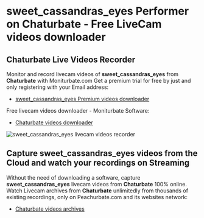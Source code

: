 # sweet_cassandras_eyes Performer on Chaturbate - Free LiveCam videos downloader

## Chaturbate Live Videos Recorder

Monitor and record livecam videos of **sweet_cassandras_eyes** from **Chaturbate** with Moniturbate.com
Get a premium trial for free by just and only registering with your Email address:
* [sweet_cassandras_eyes Premium videos downloader](https://moniturbate.com/request-demo-licence-key.html)

Free livecam videos downloader - Moniturbate Software:
* [Chaturbate videos downloader](https://moniturbate.com/moniturbate-download-software.html)

![sweet_cassandras_eyes livecam videos recorder](https://peachurnet.com/templates/moniturbate-software.png)


## Capture sweet_cassandras_eyes videos from the Cloud and watch your recordings on Streaming

Without the need of downloading a software, capture **sweet_cassandras_eyes** livecam videos from **Chaturbate** 100% online.
Watch Livecam archives from **Chaturbate** unlimitedly from thousands of existing recordings, only on Peachurbate.com and its websites network:
* [Chaturbate videos archives](https://peachurnet.com/)